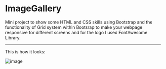 # ImageGallery

Mini project to show some HTML and CSS skills using Bootstrap and the functionality of Grid system within Bootsrap
to make your webpage responsive for different screens and for the logo I used FontAwesome Library.

----------------------------------------------------------------------------------------------------------------

This is how it looks: 

![image](https://user-images.githubusercontent.com/36306586/58761878-80b98d80-8551-11e9-9ef2-ed8af8bcf190.png)
